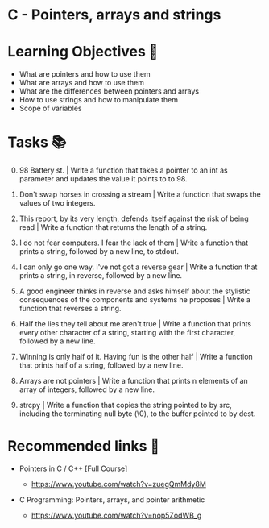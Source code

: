 # C - Pointers, arrays and strings

# Learning Objectives 🎯

- What are pointers and how to use them
- What are arrays and how to use them
- What are the differences between pointers and arrays
- How to use strings and how to manipulate them
- Scope of variables

# Tasks 📚

0. 98 Battery st. | Write a function that takes a pointer to an int as parameter and updates the value it points to to 98.

1. Don't swap horses in crossing a stream | Write a function that swaps the values of two integers.

2. This report, by its very length, defends itself against the risk of being read | Write a function that returns the length of a string.

3. I do not fear computers. I fear the lack of them | Write a function that prints a string, followed by a new line, to stdout.

4. I can only go one way. I've not got a reverse gear | Write a function that prints a string, in reverse, followed by a new line.

5. A good engineer thinks in reverse and asks himself about the stylistic consequences of the components and systems he proposes | Write a function that reverses a string.

6. Half the lies they tell about me aren't true | Write a function that prints every other character of a string, starting with the first character, followed by a new line.

7. Winning is only half of it. Having fun is the other half | Write a function that prints half of a string, followed by a new line.

8. Arrays are not pointers | Write a function that prints n elements of an array of integers, followed by a new line.

9. strcpy | Write a function that copies the string pointed to by src, including the terminating null byte (\0), to the buffer pointed to by dest.

# Recommended links 🔗

- Pointers in C / C++ [Full Course] 
	- https://www.youtube.com/watch?v=zuegQmMdy8M

- C Programming: Pointers, arrays, and pointer arithmetic
	- https://www.youtube.com/watch?v=nop5ZodWB_g
